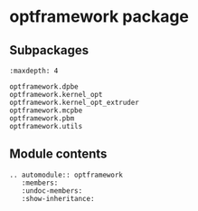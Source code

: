 # optframework package

## Subpackages

```{toctree}
:maxdepth: 4

optframework.dpbe
optframework.kernel_opt
optframework.kernel_opt_extruder
optframework.mcpbe
optframework.pbm
optframework.utils
```

## Module contents

```{eval-rst}
.. automodule:: optframework
   :members:
   :undoc-members:
   :show-inheritance:
```
